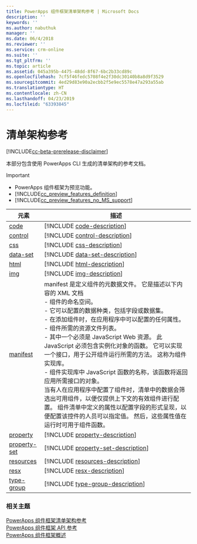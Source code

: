 ```yaml
---
title: PowerApps 组件框架清单架构参考 | Microsoft Docs
description: ''
keywords: ''
ms.author: nabuthuk
manager: ''
ms.date: 06/4/2018
ms.reviewer: ''
ms.service: crm-online
ms.suite: ''
ms.tgt_pltfrm: ''
ms.topic: article
ms.assetid: 045a395b-4475-48dd-8f67-6bc2b33cd89c
ms.openlocfilehash: 7cf5f46fedc5708f4e2f30dc30140b8a8d9f3529
ms.sourcegitcommit: 4ed29d83e90a2ecbb2f5e9ec5578e47a293a55ab
ms.translationtype: HT
ms.contentlocale: zh-CN
ms.lasthandoff: 04/23/2019
ms.locfileid: "63393845"
---
```

# <a name="manifest-schema-reference"></a>清单架构参考

[!INCLUDE[cc-beta-prerelease-disclaimer](../../../includes/cc-beta-prerelease-disclaimer.md)]

本部分包含使用 PowerApps CLI 生成的清单架构的参考文档。

> [!IMPORTANT]
> - PowerApps 组件框架为预览功能。
> - [!INCLUDE[cc_preview_features_definition](../../../includes/cc-preview-features-definition.md)] 
> - [!INCLUDE[cc_preview_features_no_MS_support](../../../includes/cc-preview-features-no-ms-support.md)]

|元素|描述|
|----|-----------|
|[code](code.md)|[!INCLUDE [code-description](includes/code-description.md)]|
|[control](control.md)|[!INCLUDE [control-description](includes/control-description.md)]|
|[css](css.md)|[!INCLUDE [css-description](includes/css-description.md)]|
|[data-set](data-set.md)|[!INCLUDE [data-set-description](includes/data-set-description.md)]|
|[html](html.md)|[!INCLUDE [html-description](includes/html-description.md)]|
|[img](img.md)|[!INCLUDE [img-description](includes/img-description.md)]|
|[manifest](manifest.md)|manifest 是定义组件的元数据文件。 它是描述以下内容的 XML 文档<br/> - 组件的命名空间。<br/> - 它可以配置的数据种类，包括字段或数据集。<br/> - 在添加组件时，在应用程序中可以配置的任何属性。<br/> - 组件所需的资源文件列表。<br/> - 其中一个必须是 JavaScript Web 资源。 此 JavaScript 必须包含实例化对象的函数。 它可以实现一个接口，用于公开组件运行所需的方法。 这称为组件实现库。<br/> - 组件实现库中 JavaScript 函数的名称，该函数将返回应用所需接口的对象。<br/> 当有人在应用程序中配置了组件时，清单中的数据会筛选出可用组件，以便仅提供上下文的有效组件进行配置。 组件清单中定义的属性以配置字段的形式呈现，以便配置该控件的人员可以指定值。 然后，这些属性值在运行时可用于组件函数。|
|[property](property.md)|[!INCLUDE [property-description](includes/property-description.md)]|
|[property-set](property-set.md)|[!INCLUDE [property-set-description](includes/property-set-description.md)]|
|[resources](resources.md)|[!INCLUDE [resources-description](includes/resources-description.md)]|
|[resx](resx.md)|[!INCLUDE [resx-description](includes/resx-description.md)]|
|[type-group](type-group.md)|[!INCLUDE [type-group-description](includes/type-group-description.md)]|


### <a name="related-topics"></a>相关主题

[PowerApps 组件框架清单架构参考](index.md)<br/>
[PowerApps 组件框架 API 参考](../reference/index.md)<br/>
[PowerApps 组件框架概述](../overview.md)